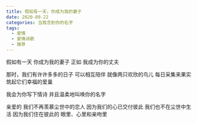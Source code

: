 ```yaml
---
title: 假如有一天，你成为我的妻子
date: 2020-09-22
categories: 当我念到你的名字
tags:
  - 爱情
  - 爱情诗歌
  - 推荐
---
```


假如有一天
你成为我的妻子
正如
我成为你的丈夫

那时，我们有许许多多的日子
可以相互陪伴
就像两只欢欣的鸟儿
每日采集来果实
筑起它们幸福的爱巢

我会为你写下情诗
并且温柔地叫唤你的名字

亲爱的
我们不再羡慕尘世中的恋人
因为我们的心已交付彼此
我们也不在尘世中生活
因为我们住在彼此的
眼里、心里和亲吻里